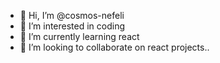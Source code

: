 - 👋 Hi, I’m @cosmos-nefeli
- 👀 I’m interested in coding
- 🌱 I’m currently learning react
- 💞️ I’m looking to collaborate on react projects..

<!---
cosmos-nefeli/cosmos-nefeli is a ✨ special ✨ repository because its `README.md` (this file) appears on your GitHub profile.
You can click the Preview link to take a look at your changes.
--->
